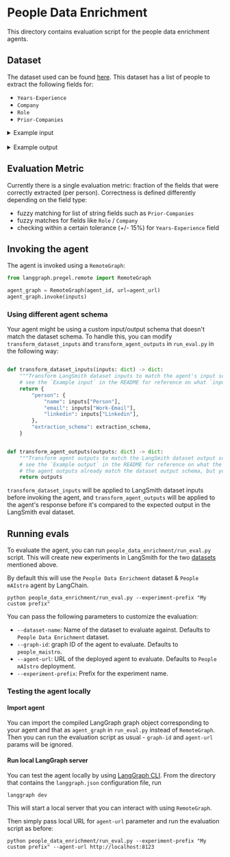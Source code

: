 # People Data Enrichment

This directory contains evaluation script for the people data enrichment agents.

## Dataset

The dataset used can be found [here](https://smith.langchain.com/public/640df79c-1831-494e-8824-d7300205dc8e/d). This dataset has a list of people to extract the following fields for:
  - `Years-Experience`
  - `Company`
  - `Role`
  - `Prior-Companies`


<details>
<summary>Example input</summary>

```json
{
  "person": {
    "name": "Erick Friis",
    "role": null,
    "email": "erick@langchain.dev",
    "company": null,
    "linkedin": "https://www.linkedin.com/in/efriis/"
  },
  "extraction_schema": {
    "type": "object",
    "title": "Person-Schema",
    "required": [
      "Years-Experience",
      "Company",
      "Role",
      "Prior-Companies"
    ],
    "properties": {
      "Role": {
        "type": "string",
        "description": "Current role of the person."
      },
      "Company": {
        "type": "string",
        "description": "The name of the current company the person works at."
      },
      "Prior-Companies": {
        "type": "array",
        "items": {
          "type": "string"
        },
        "description": "List of previous companies where the person has worked"
      },
      "Years-Experience": {
        "type": "number",
        "description": "How many years of full time work experience (excluding internships) does this person have."
      }
    },
    "description": "Person information"
  }
}
```
</details>
<br>
<details>
<summary>Example output</summary>

```json
{
  "extracted_information": {
      "Role": "Exploring new ideas and building out next project",
      "Company": "South Park Commons",
      "Prior-Companies": [
      "Instabase",
      "Chestnut",
      "MIT"
      ],
      "Years-Experience": 5
  }
}
```
</details>

## Evaluation Metric

Currently there is a single evaluation metric: fraction of the fields that were correctly extracted (per person). Correctness is defined differently depending on the field type:

- fuzzy matching for list of string fields such as `Prior-Companies`
- fuzzy matches for fields like `Role` / `Company`
- checking within a certain tolerance (+/- 15%) for `Years-Experience` field

## Invoking the agent

The agent is invoked using a `RemoteGraph`:

```python
from langgraph.pregel.remote import RemoteGraph

agent_graph = RemoteGraph(agent_id, url=agent_url)
agent_graph.invoke(inputs)
```

### Using different agent schema

Your agent might be using a custom input/output schema that doesn't match the dataset schema. To handle this, you can modify `transform_dataset_inputs` and `transform_agent_outputs` in `run_eval.py` in the following way:

```python

def transform_dataset_inputs(inputs: dict) -> dict:
    """Transform LangSmith dataset inputs to match the agent's input schema before invoking the agent."""
    # see the `Example input` in the README for reference on what `inputs` dict should look like
    return {
        "person": {
            "name": inputs["Person"],
            "email": inputs["Work-Email"],
            "linkedin": inputs["Linkedin"],
        },
        "extraction_schema": extraction_schema,
    }


def transform_agent_outputs(outputs: dict) -> dict:
    """Transform agent outputs to match the LangSmith dataset output schema."""
    # see the `Example output` in the README for reference on what the output should look like
    # the agent outputs already match the dataset output schema, but you can add any additional processing here
    return outputs
```

`transform_dataset_inputs` will be applied to LangSmith dataset inputs before invoking the agent, and `transform_agent_outputs` will be applied to the agent's response before it's compared to the expected output in the LangSmith eval dataset.

## Running evals

To evaluate the agent, you can run `people_data_enrichment/run_eval.py` script. This will create new experiments in LangSmith for the two [datasets](#datasets) mentioned above.

By default this will use the `People Data Enrichment` dataset & `People mAIstro` agent by LangChain.

```shell
python people_data_enrichment/run_eval.py --experiment-prefix "My custom prefix"
```

You can pass the following parameters to customize the evaluation:

- `--dataset-name`: Name of the dataset to evaluate against. Defaults to `People Data Enrichment` dataset.
- `--graph-id`: graph ID of the agent to evaluate. Defaults to `people_maistro`.
- `--agent-url`: URL of the deployed agent to evaluate. Defaults to `People mAIstro` deployment.
- `--experiment-prefix`: Prefix for the experiment name.

### Testing the agent locally

#### Import agent

You can import the compiled LangGraph graph object corresponding to your agent and that as `agent_graph` in `run_eval.py` instead of `RemoteGraph`. Then you can run the evaluation script as usual - `graph-id` and `agent-url` params will be ignored.

#### Run local LangGraph server

You can test the agent locally by using [LangGraph CLI](https://langchain-ai.github.io/langgraph/tutorials/langgraph-platform/local-server/#launch-langgraph-server). From the directory that contains the `langgraph.json` configuration file, run

```shell
langgraph dev
```

This will start a local server that you can interact with using `RemoteGraph`.

Then simply pass local URL for `agent-url` parameter and run the evaluation script as before:

```shell
python people_data_enrichment/run_eval.py --experiment-prefix "My custom prefix" --agent-url http://localhost:8123
```